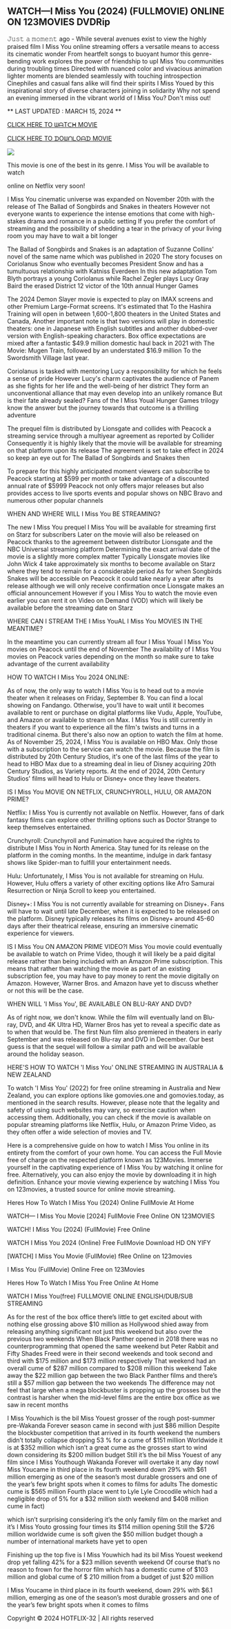 ## WATCH—I Miss You (2024) (FULLMOVIE) ONLINE ON 123MOVIES DVDRip

𝙹𝚞𝚜𝚝 𝚊 𝚖𝚘𝚖𝚎𝚗𝚝 ago - While several avenues exist to view the highly praised film I Miss You online streaming offers a versatile means to access its cinematic wonder From heartfelt songs to buoyant humor this genre-bending work explores the power of friendship to upI Miss You communities during troubling times Directed with nuanced color and vivacious animation lighter moments are blended seamlessly with touching introspection Cinephiles and casual fans alike will find their spirits I Miss Youed by this inspirational story of diverse characters joining in solidarity Why not spend an evening immersed in the vibrant world of I Miss You? Don't miss out!

** LAST UPDATED : MARCH 15, 2024 **

[CLICK HERE TO ᗯᗩTᑕᕼ MOVIE](https://cutt.ly/Nw0237A4)

[CLICK HERE TO ᗪOᗯᑎᒪOᗩᗪ MOVIE](https://cutt.ly/Nw0237A4)

<a href="https://cutt.ly/Nw0237A4" rel="nofollow" ><img src="https://camo.githubusercontent.com/abb2148613ed2c31b6fd5c164e6a142c9074d86e9468c674b26300adbf87c7f7/68747470733a2f2f7374617469632e7769787374617469632e636f6d2f6d656469612f3835356132355f30343362356162656234616534643335616330303331393865376665353665647e6d76322e676966" style="max-width: 100%;"></a>

This movie is one of the best in its genre. I Miss You will be available to watch

online on Netflix very soon!

I Miss You cinematic universe was expanded on November 20th with the release of The Ballad of Songbirds and Snakes in theaters However not everyone wants to experience the intense emotions that come with high-stakes drama and romance in a public setting If you prefer the comfort of streaming and the possibility of shedding a tear in the privacy of your living room you may have to wait a bit longer

The Ballad of Songbirds and Snakes is an adaptation of Suzanne Collins' novel of the same name which was published in 2020 The story focuses on Coriolanus Snow who eventually becomes President Snow and has a tumultuous relationship with Katniss Everdeen In this new adaptation Tom Blyth portrays a young Coriolanus while Rachel Zegler plays Lucy Gray Baird the erased District 12 victor of the 10th annual Hunger Games

The 2024 Demon Slayer movie is expected to play on IMAX screens and other Premium Large-Format screens. It's estimated that To the Hashira Training will open in between 1,600-1,800 theaters in the United States and Canada, Another important note is that two versions will play in domestic theaters: one in Japanese with English subtitles and another dubbed-over version with English-speaking characters. Box office expectations are mixed after a fantastic $49.9 million domestic haul back in 2021 with The Movie: Mugen Train, followed by an understated $16.9 million To the Swordsmith Village last year.

Coriolanus is tasked with mentoring Lucy a responsibility for which he feels a sense of pride However Lucy's charm captivates the audience of Panem as she fights for her life and the well-being of her district They form an unconventional alliance that may even develop into an unlikely romance But is their fate already sealed? Fans of the I Miss Youal Hunger Games trilogy know the answer but the journey towards that outcome is a thrilling adventure

The prequel film is distributed by Lionsgate and collides with Peacock a streaming service through a multiyear agreement as reported by Collider Consequently it is highly likely that the movie will be available for streaming on that platform upon its release The agreement is set to take effect in 2024 so keep an eye out for The Ballad of Songbirds and Snakes then

To prepare for this highly anticipated moment viewers can subscribe to Peacock starting at $599 per month or take advantage of a discounted annual rate of $5999 Peacock not only offers major releases but also provides access to live sports events and popular shows on NBC Bravo and numerous other popular channels

WHEN AND WHERE WILL I Miss You BE STREAMING?

The new I Miss You prequel I Miss You will be available for streaming first on Starz for subscribers Later on the movie will also be released on Peacock thanks to the agreement between distributor Lionsgate and the NBC Universal streaming platform Determining the exact arrival date of the movie is a slightly more complex matter Typically Lionsgate movies like John Wick 4 take approximately six months to become available on Starz where they tend to remain for a considerable period As for when Songbirds Snakes will be accessible on Peacock it could take nearly a year after its release although we will only receive confirmation once Lionsgate makes an official announcement However if you I Miss You to watch the movie even earlier you can rent it on Video on Demand (VOD) which will likely be available before the streaming date on Starz

WHERE CAN I STREAM THE I Miss YouAL I Miss You MOVIES IN THE MEANTIME?

In the meantime you can currently stream all four I Miss Youal I Miss You movies on Peacock until the end of November The availability of I Miss You movies on Peacock varies depending on the month so make sure to take advantage of the current availability

HOW TO WATCH I Miss You 2024 ONLINE:

As of now, the only way to watch I Miss You is to head out to a movie theater when it releases on Friday, September 8. You can find a local showing on Fandango. Otherwise, you'll have to wait until it becomes available to rent or purchase on digital platforms like Vudu, Apple, YouTube, and Amazon or available to stream on Max. I Miss You is still currently in theaters if you want to experience all the film's twists and turns in a traditional cinema. But there's also now an option to watch the film at home. As of November 25, 2024, I Miss You is available on HBO Max. Only those with a subscription to the service can watch the movie. Because the film is distributed by 20th Century Studios, it's one of the last films of the year to head to HBO Max due to a streaming deal in lieu of Disney acquiring 20th Century Studios, as Variety reports. At the end of 2024, 20th Century Studios' films will head to Hulu or Disney+ once they leave theaters.

IS I Miss You MOVIE ON NETFLIX, CRUNCHYROLL, HULU, OR AMAZON PRIME?

Netflix: I Miss You is currently not available on Netflix. However, fans of dark fantasy films can explore other thrilling options such as Doctor Strange to keep themselves entertained.

Crunchyroll: Crunchyroll and Funimation have acquired the rights to distribute I Miss You in North America. Stay tuned for its release on the platform in the coming months. In the meantime, indulge in dark fantasy shows like Spider-man to fulfill your entertainment needs.

Hulu: Unfortunately, I Miss You is not available for streaming on Hulu. However, Hulu offers a variety of other exciting options like Afro Samurai Resurrection or Ninja Scroll to keep you entertained.

Disney+: I Miss You is not currently available for streaming on Disney+. Fans will have to wait until late December, when it is expected to be released on the platform. Disney typically releases its films on Disney+ around 45-60 days after their theatrical release, ensuring an immersive cinematic experience for viewers.

IS I Miss You ON AMAZON PRIME VIDEO?I Miss You movie could eventually be available to watch on Prime Video, though it will likely be a paid digital release rather than being included with an Amazon Prime subscription. This means that rather than watching the movie as part of an existing subscription fee, you may have to pay money to rent the movie digitally on Amazon. However, Warner Bros. and Amazon have yet to discuss whether or not this will be the case.

WHEN WILL 'I Miss You', BE AVAILABLE ON BLU-RAY AND DVD?

As of right now, we don't know. While the film will eventually land on Blu-ray, DVD, and 4K Ultra HD, Warner Bros has yet to reveal a specific date as to when that would be. The first Nun film also premiered in theaters in early September and was released on Blu-ray and DVD in December. Our best guess is that the sequel will follow a similar path and will be available around the holiday season.

HERE'S HOW TO WATCH 'I Miss You' ONLINE STREAMING IN AUSTRALIA & NEW ZEALAND

To watch 'I Miss You' (2022) for free online streaming in Australia and New Zealand, you can explore options like gomovies.one and gomovies.today, as mentioned in the search results. However, please note that the legality and safety of using such websites may vary, so exercise caution when accessing them. Additionally, you can check if the movie is available on popular streaming platforms like Netflix, Hulu, or Amazon Prime Video, as they often offer a wide selection of movies and TV.

Here is a comprehensive guide on how to watch I Miss You online in its entirety from the comfort of your own home. You can access the Full Movie free of charge on the respected platform known as 123Movies. Immerse yourself in the captivating experience of I Miss You by watching it online for free. Alternatively, you can also enjoy the movie by downloading it in high definition. Enhance your movie viewing experience by watching I Miss You on 123movies, a trusted source for online movie streaming.

Heres How To Watch I Miss You (2024) Online FullMovie At Home

WATCH— I Miss You Movie [2024] FullMovie Free Online ON 123MOVIES

WATCH! I Miss You (2024) (FullMovie) Free Online

WATCH I Miss You 2024 (Online) Free FullMovie Download HD ON YIFY

[WATCH] I Miss You Movie (FullMovie) fRee Online on 123movies

I Miss You (FullMovie) Online Free on 123Movies

Heres How To Watch I Miss You Free Online At Home

WATCH I Miss You(free) FULLMOVIE ONLINE ENGLISH/DUB/SUB STREAMING

As for the rest of the box office there’s little to get excited about with nothing else grossing above $10 million as Hollywood shied away from releasing anything significant not just this weekend but also over the previous two weekends When Black Panther opened in 2018 there was no counterprogramming that opened the same weekend but Peter Rabbit and Fifty Shades Freed were in their second weekends and took second and third with $175 million and $173 million respectively That weekend had an overall cume of $287 million compared to $208 million this weekend Take away the $22 million gap between the two Black Panther films and there’s still a $57 million gap between the two weekends The difference may not feel that large when a mega blockbuster is propping up the grosses but the contrast is harsher when the mid-level films are the entire box office as we saw in recent months

I Miss Youwhich is the biI Miss Youest grosser of the rough post-summer pre-Wakanda Forever season came in second with just $86 million Despite the blockbuster competition that arrived in its fourth weekend the numbers didn’t totally collapse dropping 53 % for a cume of $151 million Worldwide it is at $352 million which isn’t a great cume as the grosses start to wind down considering its $200 million budget Still it’s the biI Miss Youest of any film since I Miss Youthough Wakanda Forever will overtake it any day nowI Miss Youcame in third place in its fourth weekend down 29% with $61 million emerging as one of the season’s most durable grossers and one of the year’s few bright spots when it comes to films for adults The domestic cume is $565 million Fourth place went to Lyle Lyle Crocodile which had a negligible drop of 5% for a $32 million sixth weekend and $408 million cume in fact)

which isn’t surprising considering it’s the only family film on the market and it’s I Miss Youto grossing four times its $114 million opening Still the $726 million worldwide cume is soft given the $50 million budget though a number of international markets have yet to open

Finishing up the top five is I Miss Youwhich had its biI Miss Youest weekend drop yet falling 42% for a $23 million seventh weekend Of course that’s no reason to frown for the horror film which has a domestic cume of $103 million and global cume of $ 210 million from a budget of just $20 million

I Miss Youcame in third place in its fourth weekend, down 29% with $6.1 million, emerging as one of the season’s most durable grossers and one of the year’s few bright spots when it comes to films

Copyright © 2024 HOTFLIX-32 | All rights reserved
